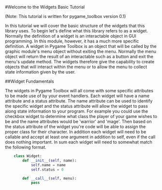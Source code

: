 #Welcome to the Widgets Basic Tutorial

(Note: This tutorial is written for pygame_toolbox version 0.1)

In this tutorial we will cover the basic structure of the widgets that this
library uses. To begin let's define what this library refers to as a widget.
Normally the definition of a widget is an interactable object in GUI
programming. In this module, however, it has a much more specific definition. A
widget in Pygame Toolbox is an object that will be called by the graphic
module's menu object without exiting the menu. Normally the menu object will
return the result of an interactable such as a button and exit the menu's
update method. The widgets therefore give the capability to create objects that
will interact within the menu or to allow the menu to collect state information
given by the user.

##Widget Fundamentals

The widgets in Pygame Toolbox will all come with some specific attributes to be
made use of by your event handlers. Each widget will have a name attribute and
a status attribute. The name attribute can be used to identify the specific
widget and the status attribute will allow the widget to pass along state
information to your program. For example you could use the checkbox widget to
determine what class the player of your game wishes to be and the name
attributes would be 'warrior' and 'mage'. Then based on the status attribute of
the widget you're code will be able to assign the proper class for their
character. In addition each widget will need to be callable and accept at least
one argument in addition to self, even if the call does nothing important. In
sum each widget will need to somewhat match the following format.

```python
    class Widget:
        def __init__(self, name):
            self.name = name
            self.status = 0

        def __call__(self, menu):
            pass
```

